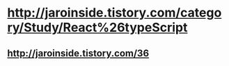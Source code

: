 # http://jaroinside.tistory.com/category/Study/React%26typeScript
## http://jaroinside.tistory.com/36